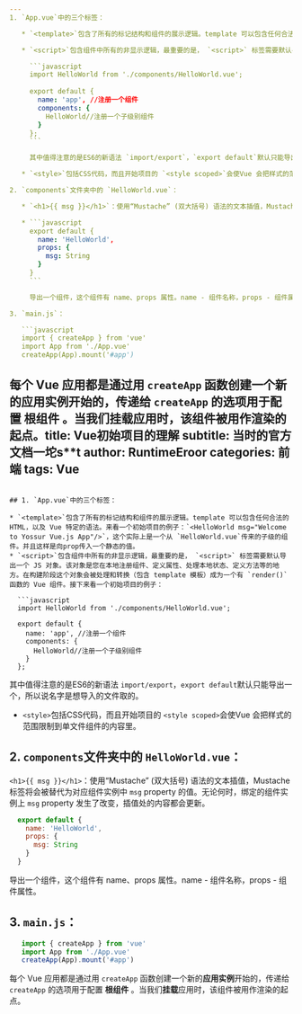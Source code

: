 ```yaml
---
1. `App.vue`中的三个标签：

   * `<template>`包含了所有的标记结构和组件的展示逻辑。template 可以包含任何合法的 HTML，以及 Vue 特定的语法。来看一个初始项目的例子：`<HelloWorld msg="Welcome to Yossur Vue.js App"/>`，这个实际上是一个从 `HelloWorld.vue`传来的子级的组件。并且这样是向prop传入一个静态的值。

   * `<script>`包含组件中所有的非显示逻辑，最重要的是， `<script>` 标签需要默认导出一个 JS 对象。该对象是您在本地注册组件、定义属性、处理本地状态、定义方法等的地方。在构建阶段这个对象会被处理和转换（包含 template 模板）成为一个有 `render()` 函数的 Vue 组件。接下来看一个初始项目的例子：

     ```javascript
     import HelloWorld from './components/HelloWorld.vue';
     
     export default {
       name: 'app', //注册一个组件
       components: {
         HelloWorld//注册一个子级别组件
       }
     };
     ```

     其中值得注意的是ES6的新语法 `import/export`，`export default`默认只能导出一个，所以说名字是想导入的文件取的。

   * `<style>`包括CSS代码，而且开始项目的 `<style scoped>`会使Vue 会把样式的范围限制到单文件组件的内容里。

2. `components`文件夹中的 `HelloWorld.vue`：

   * `<h1>{{ msg }}</h1>`：使用“Mustache” (双大括号) 语法的文本插值，Mustache 标签将会被替代为对应组件实例中 `msg` property 的值。无论何时，绑定的组件实例上 `msg` property 发生了改变，插值处的内容都会更新。

   * ```javascript
     export default {
       name: 'HelloWorld',
       props: {
         msg: String
       }
     }
     ```

     导出一个组件，这个组件有 name、props 属性。name - 组件名称，props - 组件属性。

3. `main.js`：

   ```javascript
   import { createApp } from 'vue'
   import App from './App.vue'
   createApp(App).mount('#app')
   ```

   每个 Vue 应用都是通过用 `createApp` 函数创建一个新的**应用实例**开始的，传递给 `createApp` 的选项用于配置 **根组件** 。当我们**挂载**应用时，该组件被用作渲染的起点。title: Vue初始项目的理解
subtitle: 当时的官方文档一坨s**t
author: RuntimeEroor
categories: 前端
tags: Vue
---
```

## 1. `App.vue`中的三个标签：

* `<template>`包含了所有的标记结构和组件的展示逻辑。template 可以包含任何合法的 HTML，以及 Vue 特定的语法。来看一个初始项目的例子：`<HelloWorld msg="Welcome to Yossur Vue.js App"/>`，这个实际上是一个从 `HelloWorld.vue`传来的子级的组件。并且这样是向prop传入一个静态的值。
* `<script>`包含组件中所有的非显示逻辑，最重要的是， `<script>` 标签需要默认导出一个 JS 对象。该对象是您在本地注册组件、定义属性、处理本地状态、定义方法等的地方。在构建阶段这个对象会被处理和转换（包含 template 模板）成为一个有 `render()` 函数的 Vue 组件。接下来看一个初始项目的例子：

  ```javascript
  import HelloWorld from './components/HelloWorld.vue';

  export default {
    name: 'app', //注册一个组件
    components: {
      HelloWorld//注册一个子级别组件
    }
  };
  ```

  其中值得注意的是ES6的新语法 `import/export`，`export default`默认只能导出一个，所以说名字是想导入的文件取的。

- `<style>`包括CSS代码，而且开始项目的 `<style scoped>`会使Vue 会把样式的范围限制到单文件组件的内容里。

## 2. `components`文件夹中的 `HelloWorld.vue`：

`<h1>{{ msg }}</h1>`：使用“Mustache” (双大括号) 语法的文本插值，Mustache 标签将会被替代为对应组件实例中 `msg` property 的值。无论何时，绑定的组件实例上 `msg` property 发生了改变，插值处的内容都会更新。

```javascript
  export default {
    name: 'HelloWorld',
    props: {
      msg: String
    }
  }
```

导出一个组件，这个组件有 name、props 属性。name - 组件名称，props - 组件属性。

## 3. `main.js`：

```javascript
   import { createApp } from 'vue'
   import App from './App.vue'
   createApp(App).mount('#app')
```

每个 Vue 应用都是通过用 `createApp` 函数创建一个新的**应用实例**开始的，传递给 `createApp` 的选项用于配置 **根组件** 。当我们**挂载**应用时，该组件被用作渲染的起点。
